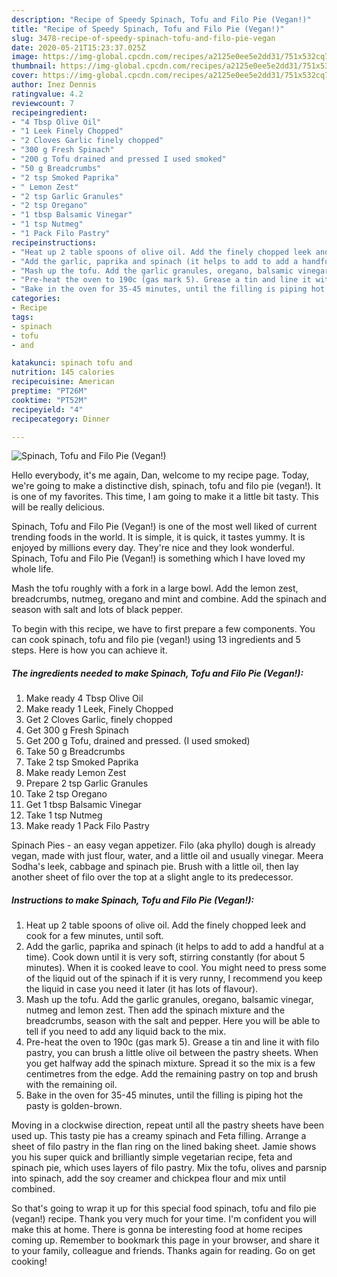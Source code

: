 ```yaml
---
description: "Recipe of Speedy Spinach, Tofu and Filo Pie (Vegan!)"
title: "Recipe of Speedy Spinach, Tofu and Filo Pie (Vegan!)"
slug: 3478-recipe-of-speedy-spinach-tofu-and-filo-pie-vegan
date: 2020-05-21T15:23:37.025Z
image: https://img-global.cpcdn.com/recipes/a2125e0ee5e2dd31/751x532cq70/spinach-tofu-and-filo-pie-vegan-recipe-main-photo.jpg
thumbnail: https://img-global.cpcdn.com/recipes/a2125e0ee5e2dd31/751x532cq70/spinach-tofu-and-filo-pie-vegan-recipe-main-photo.jpg
cover: https://img-global.cpcdn.com/recipes/a2125e0ee5e2dd31/751x532cq70/spinach-tofu-and-filo-pie-vegan-recipe-main-photo.jpg
author: Inez Dennis
ratingvalue: 4.2
reviewcount: 7
recipeingredient:
- "4 Tbsp Olive Oil"
- "1 Leek Finely Chopped"
- "2 Cloves Garlic finely chopped"
- "300 g Fresh Spinach"
- "200 g Tofu drained and pressed I used smoked"
- "50 g Breadcrumbs"
- "2 tsp Smoked Paprika"
- " Lemon Zest"
- "2 tsp Garlic Granules"
- "2 tsp Oregano"
- "1 tbsp Balsamic Vinegar"
- "1 tsp Nutmeg"
- "1 Pack Filo Pastry"
recipeinstructions:
- "Heat up 2 table spoons of olive oil. Add the finely chopped leek and cook for a few minutes, until soft."
- "Add the garlic, paprika and spinach (it helps to add to add a handful at a time). Cook down until it is very soft, stirring constantly (for about 5 minutes). When it is cooked leave to cool. You might need to press some of the liquid out of the spinach if it is very runny, I recommend you keep the liquid in case you need it later (it has lots of flavour)."
- "Mash up the tofu. Add the garlic granules, oregano, balsamic vinegar, nutmeg and lemon zest. Then add the spinach mixture and the breadcrumbs, season with the salt and pepper. Here you will be able to tell if you need to add any liquid back to the mix."
- "Pre-heat the oven to 190c (gas mark 5). Grease a tin and line it with filo pastry, you can brush a little olive oil between the pastry sheets. When you get halfway add the spinach mixture. Spread it so the mix is a few centimetres from the edge. Add the remaining pastry on top and brush with the remaining oil."
- "Bake in the oven for 35-45 minutes, until the filling is piping hot the pasty is golden-brown."
categories:
- Recipe
tags:
- spinach
- tofu
- and

katakunci: spinach tofu and 
nutrition: 145 calories
recipecuisine: American
preptime: "PT26M"
cooktime: "PT52M"
recipeyield: "4"
recipecategory: Dinner

---
```



![Spinach, Tofu and Filo Pie (Vegan!)](https://img-global.cpcdn.com/recipes/a2125e0ee5e2dd31/751x532cq70/spinach-tofu-and-filo-pie-vegan-recipe-main-photo.jpg)

Hello everybody, it's me again, Dan, welcome to my recipe page. Today, we're going to make a distinctive dish, spinach, tofu and filo pie (vegan!). It is one of my favorites. This time, I am going to make it a little bit tasty. This will be really delicious.

Spinach, Tofu and Filo Pie (Vegan!) is one of the most well liked of current trending foods in the world. It is simple, it is quick, it tastes yummy. It is enjoyed by millions every day. They're nice and they look wonderful. Spinach, Tofu and Filo Pie (Vegan!) is something which I have loved my whole life.

Mash the tofu roughly with a fork in a large bowl. Add the lemon zest, breadcrumbs, nutmeg, oregano and mint and combine. Add the spinach and season with salt and lots of black pepper.


To begin with this recipe, we have to first prepare a few components. You can cook spinach, tofu and filo pie (vegan!) using 13 ingredients and 5 steps. Here is how you can achieve it.

<!--inarticleads1-->

##### The ingredients needed to make Spinach, Tofu and Filo Pie (Vegan!):

1. Make ready 4 Tbsp Olive Oil
1. Make ready 1 Leek, Finely Chopped
1. Get 2 Cloves Garlic, finely chopped
1. Get 300 g Fresh Spinach
1. Get 200 g Tofu, drained and pressed. (I used smoked)
1. Take 50 g Breadcrumbs
1. Take 2 tsp Smoked Paprika
1. Make ready  Lemon Zest
1. Prepare 2 tsp Garlic Granules
1. Take 2 tsp Oregano
1. Get 1 tbsp Balsamic Vinegar
1. Take 1 tsp Nutmeg
1. Make ready 1 Pack Filo Pastry


Spinach Pies - an easy vegan appetizer. Filo (aka phyllo) dough is already vegan, made with just flour, water, and a little oil and usually vinegar. Meera Sodha&#39;s leek, cabbage and spinach pie. Brush with a little oil, then lay another sheet of filo over the top at a slight angle to its predecessor. 

<!--inarticleads2-->

##### Instructions to make Spinach, Tofu and Filo Pie (Vegan!):

1. Heat up 2 table spoons of olive oil. Add the finely chopped leek and cook for a few minutes, until soft.
1. Add the garlic, paprika and spinach (it helps to add to add a handful at a time). Cook down until it is very soft, stirring constantly (for about 5 minutes). When it is cooked leave to cool. You might need to press some of the liquid out of the spinach if it is very runny, I recommend you keep the liquid in case you need it later (it has lots of flavour).
1. Mash up the tofu. Add the garlic granules, oregano, balsamic vinegar, nutmeg and lemon zest. Then add the spinach mixture and the breadcrumbs, season with the salt and pepper. Here you will be able to tell if you need to add any liquid back to the mix.
1. Pre-heat the oven to 190c (gas mark 5). Grease a tin and line it with filo pastry, you can brush a little olive oil between the pastry sheets. When you get halfway add the spinach mixture. Spread it so the mix is a few centimetres from the edge. Add the remaining pastry on top and brush with the remaining oil.
1. Bake in the oven for 35-45 minutes, until the filling is piping hot the pasty is golden-brown.


Moving in a clockwise direction, repeat until all the pastry sheets have been used up. This tasty pie has a creamy spinach and Feta filling. Arrange a sheet of filo pastry in the flan ring on the lined baking sheet. Jamie shows you his super quick and brilliantly simple vegetarian recipe, feta and spinach pie, which uses layers of filo pastry. Mix the tofu, olives and parsnip into spinach, add the soy creamer and chickpea flour and mix until combined. 

So that's going to wrap it up for this special food spinach, tofu and filo pie (vegan!) recipe. Thank you very much for your time. I'm confident you will make this at home. There is gonna be interesting food at home recipes coming up. Remember to bookmark this page in your browser, and share it to your family, colleague and friends. Thanks again for reading. Go on get cooking!
